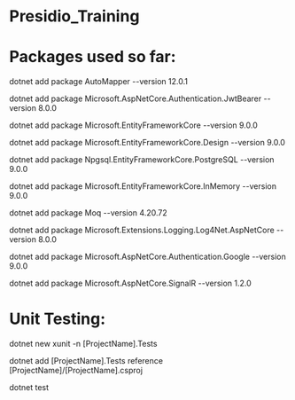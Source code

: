# Presidio_Training


# Packages used so far:

dotnet add package AutoMapper --version 12.0.1

dotnet add package Microsoft.AspNetCore.Authentication.JwtBearer --version 8.0.0

dotnet add package Microsoft.EntityFrameworkCore --version 9.0.0

dotnet add package Microsoft.EntityFrameworkCore.Design --version 9.0.0

dotnet add package Npgsql.EntityFrameworkCore.PostgreSQL --version 9.0.0

dotnet add package Microsoft.EntityFrameworkCore.InMemory --version 9.0.0

dotnet add package Moq --version 4.20.72

dotnet add package Microsoft.Extensions.Logging.Log4Net.AspNetCore --version 8.0.0

dotnet add package Microsoft.AspNetCore.Authentication.Google --version 9.0.0

dotnet add package Microsoft.AspNetCore.SignalR --version 1.2.0

# Unit Testing:

dotnet new xunit -n [ProjectName].Tests

dotnet add [ProjectName].Tests reference [ProjectName]/[ProjectName].csproj

dotnet test